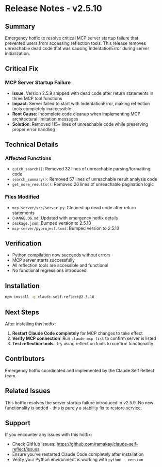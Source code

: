 # Release Notes - v2.5.10

## Summary
Emergency hotfix to resolve critical MCP server startup failure that prevented users from accessing reflection tools. This release removes unreachable dead code that was causing IndentationError during server initialization.

## Critical Fix

### MCP Server Startup Failure
- **Issue**: Version 2.5.9 shipped with dead code after return statements in three MCP tool functions
- **Impact**: Server failed to start with IndentationError, making reflection tools completely inaccessible
- **Root Cause**: Incomplete code cleanup when implementing MCP architectural limitation messages
- **Solution**: Removed 115+ lines of unreachable code while preserving proper error handling

## Technical Details

### Affected Functions
- `quick_search()`: Removed 32 lines of unreachable parsing/formatting code
- `search_summary()`: Removed 57 lines of unreachable result analysis code
- `get_more_results()`: Removed 26 lines of unreachable pagination logic

### Files Modified
- `mcp-server/src/server.py`: Cleaned up dead code after return statements
- `CHANGELOG.md`: Updated with emergency hotfix details
- `package.json`: Bumped version to 2.5.10
- `mcp-server/pyproject.toml`: Bumped version to 2.5.10

## Verification
- Python compilation now succeeds without errors
- MCP server starts successfully
- All reflection tools are accessible and functional
- No functional regressions introduced

## Installation
```bash
npm install -g claude-self-reflect@2.5.10
```

## Next Steps
After installing this hotfix:

1. **Restart Claude Code completely** for MCP changes to take effect
2. **Verify MCP connection**: Run `claude mcp list` to confirm server is listed
3. **Test reflection tools**: Try using reflection tools to confirm functionality

## Contributors
Emergency hotfix coordinated and implemented by the Claude Self Reflect team.

## Related Issues
This hotfix resolves the server startup failure introduced in v2.5.9. No new functionality is added - this is purely a stability fix to restore service.

## Support
If you encounter any issues with this hotfix:
- Check GitHub Issues: https://github.com/ramakay/claude-self-reflect/issues
- Ensure you've restarted Claude Code completely after installation
- Verify your Python environment is working with `python --version`